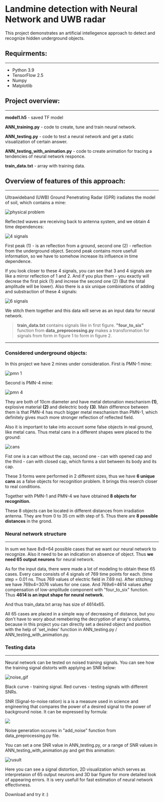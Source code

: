 # __Landmine detection with Neural Network and UWB radar__
This project demonstrates an artificial intellegence approach to detect and recognize hidden underground objects.

## __Requirments:__
---

* Python 3.9
* TensorFlow 2.5
* Numpy 
* Matplotlib

## __Project overview:__
---

 __model1.h5__ - saved TF model

__ANN_training.py__ - code to create, tune and train neural network.

__ANN_testing.py__ - code to test a neural network and get a static visualization of certain answer.

__ANN_testing_with_animation.py__ - code to create animation for tracing a tendencies of neural network responce.

__train_data.txt__ - array with training data.


## __Overview of features of this approach:__
---

Ultrawideband (UWB) Ground Penetrating Radar (GPR) iradiates the model of soil, which contains a mine:

![physical problem](https://github.com/AlexPryshchenko/Landmine_detection_with_ANN/blob/main/readme_files/gif1.gif)

Reflected waves are receiving back to antenna system, and we obtain 4 time dependences:

![4 signals](https://github.com/AlexPryshchenko/Landmine_detection_with_ANN/blob/main/readme_files/fig1.png)

First peak (1) - is an reflection from a ground, second one (2) - reflection from the underground object. Second peak contains more usefull information, so we have to somehow increase its influence in time dependence. 

If you look closer to these 4 signals, you can see that 3 and 4 signals are like a mirror reflection of 1 and 2. And if you plus them - you exactly will decrese the first pick (1) and increse the second one (2) (But the total amplitude will be lower). Also there is a six unique combinations of adding and substraction of these 4 signals:

![6 signals](https://github.com/AlexPryshchenko/Landmine_detection_with_ANN/blob/main/readme_files/fig2.png)

We stitch them together and this data will serve as an input data for neural network.

> __train_data.txt__ contains signals like in first figure. 
__"four_to_six"__ function from __data_preprocessing.py__ makes a transformation for signals from form in figure 1 to form in figure 2. 

---

### __Considered underground objects:__

In this project we have 2 mines under consideration. First is PMN-1 mine:

![pmn 1](https://github.com/AlexPryshchenko/Landmine_detection_with_ANN/blob/main/readme_files/PMN-1.png)

Second is PMN-4 mine:

![pmn 4](https://github.com/AlexPryshchenko/Landmine_detection_with_ANN/blob/main/readme_files/PMN-4.png)

They are both of 10cm diameter and have metal detonation meschanism __(1)__, explosive material __(2)__ and dielectric body __(3)__.
Main difference between them is that PMN-4 has much bigger metal meschanism than PMN-1, which definitely gives much more stronger reflection of reflected field.

Also it is important to take into account some false objects in real ground, like metal cans. Thus metal cans in a different shapes were placed to the ground:

![cans](https://github.com/AlexPryshchenko/Landmine_detection_with_ANN/blob/main/readme_files/cans.png)

Fist one is a can without the cap, second one - can with opened cap and the third - can with closed cap, which forms a slot between its body and its cap.

These 3 forms were performed in 2 different sizes, thus we have __6 unique cans__ as a false objects for recognition problem. It brings this reserch closer to real conditions. 

Together with PMN-1 and PMN-4 we have obtained __8 objects for recognition.__

These 8 objects can be located in different distances from irradiation antenna. They are from 0 to 35 cm with step of 5. Thus there are __8 possible distances__ in the grond.

### __Neural network structure__
---

In sum we have 8x8=64 possible cases that we want our neural network to recognize. Also it need to be an indication on absence of object. Thus __we need 65 output neurons__ for neural network.

As for the input data, there were made a lot of modeling to obtain these 65 cases. Every case consists of 4 signals of 769 time points for each. (time step = 0.01 ns. Thus 769 values of electric field in 7.69 ns). After stitching we have 769x4=3076 values for one case. And 769x6=4614 values after compensation of low-amplitude component with "four_to_six" function. Thus __4614 is an input shape for neural network.__

And thus train_data.txt array has size of 4614x65. 

All 65 cases are placed in a simple way of decreasing of distance, but you don't have to wory about remebering the decryption of array's columns, because in this project you can directly set a desired object and position with the help of 'set_index' function in ANN_testing.py / ANN_testing_with_animation.py.

### __Testing data__
---

Neural network can be tested on noised training signals. You can see how the training signal distorts with applying an SNR below:

![noise_gif](https://github.com/AlexPryshchenko/Landmine_detection_with_ANN/blob/main/readme_files/show_snr.gif)

Black curve - training signal. Red curves - testing signals with different SNRs.

SNR (Signal-to-noise ration) is a is a measure used in science and engineering that compares the power of a desired signal to the power of background noise. It can be expressed by formula:

<img src="https://render.githubusercontent.com/render/math?math=SNR=\frac{P_{signal}}{P_{noise}}">

Noise generation occures in "add_noise" function from data_preprocessing.py file.

You can set a one SNR value in ANN_testing.py, or a range of SNR values in ANN_testing_with_animation.py and get this animation: 

![rusult](https://github.com/AlexPryshchenko/Landmine_detection_with_ANN/blob/main/readme_files/result.gif)

Here you can see a signal distortion, 2D visualization which serves as interpretaion of 65 output neurons and 3D bar figure for more detailed look of appearing errors. It is very usefull for fast estimation of neural network effectivness.

Download and try it :)
